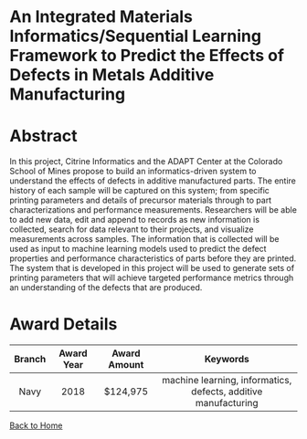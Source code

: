 
An Integrated Materials Informatics/Sequential Learning Framework to Predict the Effects of Defects in Metals Additive Manufacturing
====================================================================================================================================

# Abstract


In this project, Citrine Informatics and the ADAPT Center at the Colorado School of Mines propose to build an informatics-driven system to understand the effects of defects in additive manufactured parts. The entire history of each sample will be captured on this system; from specific printing parameters and details of precursor materials through to part characterizations and performance measurements. Researchers will be able to add new data, edit and append to records as new information is collected, search for data relevant to their projects, and visualize measurements across samples. The information that is collected will be used as input to machine learning models used to predict the defect properties and performance characteristics of parts before they are printed. The system that is developed in this project will be used to generate sets of printing parameters that will achieve targeted performance metrics through an understanding of the defects that are produced.  

# Award Details

|Branch|Award Year|Award Amount|Keywords|
| :---: | :---: | :---: | :---: |
|Navy|2018|$124,975|machine learning, informatics, defects, additive manufacturing|
  
  


[Back to Home](https://github.com/chrischow/dod_sbir_awards#2005)